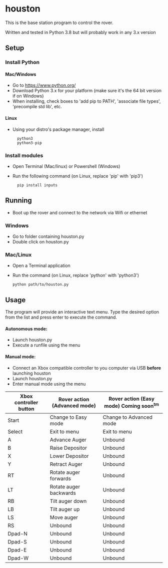 # houston
This is the base station program to control the rover.

Written and tested in Python 3.8 but will probably work in any 3.x version

## Setup
### Install Python
#### Mac/Windows
* Go to https://www.python.org/
* Download Python 3.x for your platform (make sure it's the 64 bit version if on Windows)
* When installing, check boxes to 'add pip to PATH', 'associate file types', 'precompile std lib', etc.

#### Linux
* Using your distro's package manager, install

        python3
        python3-pip

### Install modules
* Open Terminal (Mac/linux) or Powershell (Windows)
* Run the following command (on Linux, replace 'pip' with 'pip3')

        pip install inputs

## Running
* Boot up the rover and connect to the network via Wifi or ethernet

### Windows
* Go to folder containing houston.py
* Double click on houston.py

### Mac/Linux
* Open a Terminal application
* Run the command (on Linux, replace 'python' with 'python3')

      python path/to/houston.py
 
## Usage
The program will provide an interactive text menu. Type the desired option from the list and press enter to execute the command.

#### Autonomous mode:
* Launch houston.py
* Execute a runfile using the menu

#### Manual mode:
* Connect an Xbox compatible controller to you computer via USB **before** launching houston
* Launch houston.py
* Enter manual mode using the menu

| Xbox controller button | Rover action (Advanced mode) | Rover action (Easy mode) Coming soon<sup>tm</sup>|
| --------- | --------- | --------- |
| Start | Change to Easy mode | Change to Advanced mode |
| Select | Exit to menu | Exit to menu |
| A | Advance Auger | Unbound |
| B | Raise Depositor | Unbound |
| X | Lower Depositor | Unbound |
| Y | Retract Auger | Unbound |
| RT | Rotate auger forwards | Unbound |
| LT | Rotate auger backwards | Unbound |
| RB | Tilt auger down | Unbound |
| LB | Tilt auger up | Unbound |
| LS | Move auger | Unbound |
| RS | Unbound | Unbound |
| Dpad-N | Unbound | Unbound |
| Dpad-S | Unbound | Unbound |
| Dpad-E | Unbound | Unbound |
| Dpad-W | Unbound | Unbound |
